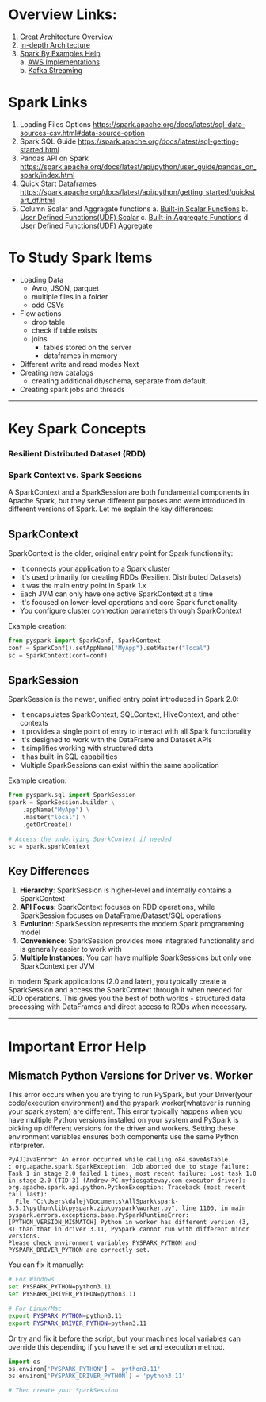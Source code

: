 

# Overview Links:
1. [Great Architecture Overview](https://www.youtube.com/watch?v=jDkLiqlyQaY)
2. [In-depth Architecture](https://www.youtube.com/watch?v=iXVIPQEGZ9Y)
3. [Spark By Examples Help](https://sparkbyexamples.com/)
   <br>a. [AWS Implementations](https://sparkbyexamples.com/apache-spark-on-amazon-web-services/)
   <br>b. [Kafka Streaming](https://sparkbyexamples.com/apache-spark-streaming-tutorial/)

# Spark Links
1. Loading Files Options
    https://spark.apache.org/docs/latest/sql-data-sources-csv.html#data-source-option
2. Spark SQL Guide
    https://spark.apache.org/docs/latest/sql-getting-started.html
3. Pandas API on Spark
    https://spark.apache.org/docs/latest/api/python/user_guide/pandas_on_spark/index.html
4. Quick Start Dataframes
    https://spark.apache.org/docs/latest/api/python/getting_started/quickstart_df.html
5. Column Scalar and Aggragate functions
    a. [Built-in Scalar Functions](https://spark.apache.org/docs/latest/sql-ref-functions.html#scalar-functions)
    b. [User Defined Functions(UDF) Scalar](https://spark.apache.org/docs/latest/sql-ref-functions-udf-scalar.html)
    c. [Built-in Aggregate Functions](https://spark.apache.org/docs/latest/sql-ref-functions-builtin.html#aggregate-functions)
    d. [User Defined Functions(UDF) Aggregate](https://spark.apache.org/docs/latest/sql-ref-functions-udf-aggregate.html)

# To Study Spark Items
- Loading Data
    - Avro, JSON, parquet
    - multiple files in a folder
    - odd CSVs
- Flow actions
    - drop table
    - check if table exists
    - joins
        - tables stored on the server
        - dataframes in memory
- Different write and read modes
Next
- Creating new catalogs
    - creating additional db/schema, separate from default.
- Creating spark jobs and threads
---
# Key Spark Concepts

### Resilient Distributed Dataset (RDD)


### Spark Context vs. Spark Sessions
A SparkContext and a SparkSession are both fundamental components in Apache Spark, but they serve different purposes and were introduced in different versions of Spark. Let me explain the key differences:

## SparkContext
SparkContext is the older, original entry point for Spark functionality:

- It connects your application to a Spark cluster
- It's used primarily for creating RDDs (Resilient Distributed Datasets)
- It was the main entry point in Spark 1.x
- Each JVM can only have one active SparkContext at a time
- It's focused on lower-level operations and core Spark functionality
- You configure cluster connection parameters through SparkContext

Example creation:
```python
from pyspark import SparkConf, SparkContext
conf = SparkConf().setAppName("MyApp").setMaster("local")
sc = SparkContext(conf=conf)
```

## SparkSession

SparkSession is the newer, unified entry point introduced in Spark 2.0:

- It encapsulates SparkContext, SQLContext, HiveContext, and other contexts
- It provides a single point of entry to interact with all Spark functionality
- It's designed to work with the DataFrame and Dataset APIs
- It simplifies working with structured data
- It has built-in SQL capabilities
- Multiple SparkSessions can exist within the same application

Example creation:
```python
from pyspark.sql import SparkSession
spark = SparkSession.builder \
    .appName("MyApp") \
    .master("local") \
    .getOrCreate()

# Access the underlying SparkContext if needed
sc = spark.sparkContext
```

## Key Differences

1. **Hierarchy**: SparkSession is higher-level and internally contains a SparkContext
2. **API Focus**: SparkContext focuses on RDD operations, while SparkSession focuses on DataFrame/Dataset/SQL operations
3. **Evolution**: SparkSession represents the modern Spark programming model
4. **Convenience**: SparkSession provides more integrated functionality and is generally easier to work with
5. **Multiple Instances**: You can have multiple SparkSessions but only one SparkContext per JVM

In modern Spark applications (2.0 and later), you typically create a SparkSession and access the SparkContext through it when needed for RDD operations. This gives you the best of both worlds - structured data processing with DataFrames and direct access to RDDs when necessary.

---
# Important Error Help

## Mismatch Python Versions for Driver  vs. Worker
This error occurs when you are trying to run PySpark, but your Driver(your code/execution environment) and the pyspark worker(whatever is running your spark system) are different. This error typically happens when you have multiple Python versions installed on your system and PySpark is picking up different versions for the driver and workers. Setting these environment variables ensures both components use the same Python interpreter.

```text
Py4JJavaError: An error occurred while calling o84.saveAsTable.
: org.apache.spark.SparkException: Job aborted due to stage failure: Task 1 in stage 2.0 failed 1 times, most recent failure: Lost task 1.0 in stage 2.0 (TID 3) (Andrew-PC.myfiosgateway.com executor driver): org.apache.spark.api.python.PythonException: Traceback (most recent call last):
  File "C:\Users\dalej\Documents\AllSpark\spark-3.5.1\python\lib\pyspark.zip\pyspark\worker.py", line 1100, in main
pyspark.errors.exceptions.base.PySparkRuntimeError: [PYTHON_VERSION_MISMATCH] Python in worker has different version (3, 8) than that in driver 3.11, PySpark cannot run with different minor versions.
Please check environment variables PYSPARK_PYTHON and PYSPARK_DRIVER_PYTHON are correctly set.
```

You can fix it manually:
```Bash
# For Windows
set PYSPARK_PYTHON=python3.11
set PYSPARK_DRIVER_PYTHON=python3.11

# For Linux/Mac
export PYSPARK_PYTHON=python3.11
export PYSPARK_DRIVER_PYTHON=python3.11
```

Or try and fix it before the script, but your machines local variables can override this depending if you have the set and execution method.
```python
import os
os.environ['PYSPARK_PYTHON'] = 'python3.11'
os.environ['PYSPARK_DRIVER_PYTHON'] = 'python3.11'

# Then create your SparkSession
```
